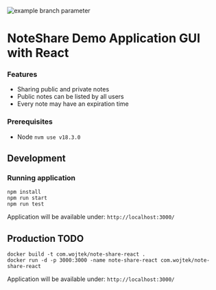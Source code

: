 ![example branch parameter](https://github.com/wmaliga/note-share-react/actions/workflows/github-actions.yml/badge.svg?branch=master)

# NoteShare Demo Application GUI with React

### Features
* Sharing public and private notes
* Public notes can be listed by all users
* Every note may have an expiration time

### Prerequisites
* Node ``nvm use v18.3.0``

## Development

### Running application
```shell
npm install
npm run start
npm run test
```

Application will be available under:
```http://localhost:3000/```

## Production TODO
```shell
docker build -t com.wojtek/note-share-react .
docker run -d -p 3000:3000 -name note-share-react com.wojtek/note-share-react
```

Application will be available under:
```http://localhost:3000/```
